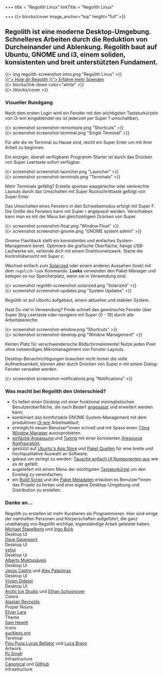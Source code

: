 +++
title = "Regolith Linux"
linkTitle = "Regolith Linux"

+++
{{< blocks/cover image_anchor="top" height="full" >}}

<h2 class="m-5">Regolith ist eine moderne Desktop-Umgebung. Schnelleres Arbeiten durch die Reduktion von Durcheinander und Ablenkung. Regolith baut auf Ubuntu, GNOME und i3, einem soliden, konsistenten und breit unterstützten Fundament.</h2>

<div class="row">
  <div class="col-sm-8 mb-5">{{< img regolith-screenshot-intro.png "Regolith Linux" >}}</div>
  <div class="col-sm-4">
    <div class="mx-auto">
    <a class="btn btn-lg btn-secondary mr-3 mb-4" href="{{< relref "/download" >}}">
      Hole dir Regolith <i class="fas fa-cloud-download-alt ml-2 "></i>
    </a>
    <a class="btn btn-lg btn-primary mr-3 mb-4" href="{{< relref "/docs" >}}">
      Erfahre mehr <i class="fas fa-book-reader ml-2"></i>
    </a>
    <a class="btn btn-lg btn-success mr-3 mb-4" href="https://opencollective.com/regolith/donate">
      Spenden <i class="fas fa-piggy-bank ml-2"></i>
    </a>
</div>
</div>
    <div class="mx-auto mt-5 pt-5">
      {{< blocks/link-down color="white" >}}
  </div>
{{< /blocks/cover >}}

<a name="td-block-1"><h3 class="text-center p-5" >Visueller Rundgang</h3></a>
<div class="container mt-3">
  <div class="row pb-5">
    <div class="col-8 my-auto"><p>Nach dem ersten Login wird ein Fenster mit den wichtigsten Tastaturkürzeln von i3-wm eingeblendet (es ist jederzeit per <span class="text-nowrap"><span class="badge badge-warning">Super</span> <span class="badge badge-warning">?</span></span> umschaltbar).</p></div>
    <div class="col-4 my-auto border rounded p-1">{{< screenshot screenshot-remontoire.png "Shortcuts" >}}</div>
  </div>
  <div class="row pb-5">
    <div class="col-4 my-auto border rounded p-1">{{< screenshot screenshot-terminal.png "Single Terminal" >}}</div>
    <div class="col-8 my-auto"><p>Für alle die im Terminal zu Hause sind, reicht ein  <span class="text-nowrap"><span class="badge badge-warning">Super</span> <span class="badge badge-warning">Enter</span></span> um mit ihrer Arbeit zu beginnen.</p></div>
  </div>
  <div class="row pb-5">
    <div class="col-8 my-auto"><p>Ein einziger, überall verfügbarer Programm-Starter ist durch das Drücken von <span class="text-nowrap"><span class="badge badge-warning">Super</span> <span class="badge badge-warning">Leertaste</span></span> sofort verfügbar.</p></div>
    <div class="col-4 my-auto border rounded p-1">{{< screenshot screenshot-launcher.png "Launcher" >}}</div>
  </div>
  <div class="row pb-5">
    <div class="col-4 my-auto border rounded p-1">{{< screenshot screenshot-terminals.png "Terminals" >}}</div>
    <div class="col-8 my-auto"><p>Mehr Terminals gefällig? Erstelle spontan waagerechte oder senkrechte Layouts durch das Umschalten mit <span class="text-nowrap"><span class="badge badge-warning">Super</span> <span class="badge badge-warning">Rückschritttaste</span></span> gefolgt von <span class="text-nowrap"><span class="badge badge-warning">Super</span> <span class="badge badge-warning">Enter</span></span.</p></div>
  </div>
  <div class="row pb-5">
    <div class="col-8 my-auto"><p>Das Umschalten eines Fensters in den Schwebemodus erfolgt mit <span class="text-nowrap"><span class="badge badge-warning">Super</span> <span class="badge badge-warning">F</span></span>. Die Größe des Fensters kann mit <span class="text-nowrap"><span class="badge badge-warning">Super</span> <span class="badge badge-warning">r</span></span> angepasst werden. Verschieben kann man es mit der Maus bei gleichzeitigem Drücken von <span class="badge badge-warning">Super</span>.</p></div>
    <div class="col-4 my-auto border rounded p-1">{{< screenshot screenshot-float.png "Window Float" >}}</div>
  </div>
  <div class="row pb-5">
    <div class="col-4 my-auto border rounded p-1">{{< screenshot screenshot-gnome.png "GNOME system admin" >}}</div>
    <div class="col-8 my-auto"><p>Gnome Flashback stellt ein konsistentes und einfaches System-Management bereit. Optimiere die grafische Oberfläche, hänge USB-Laufwerke ein, verbinde dich mit einem Drahtlosnetzwerk. Starte die Kontrollübersicht mit <span class="text-nowrap"><span class="badge badge-warning">Super</span> <span class="badge badge-warning">c</span></span>.</p></div>
  </div>
  <div class="row pb-5">
    <div class="col-8 my-auto"><p>Wechsel einfach zum <a href="https://ethanschoonover.com/solarized">Solarized</a> oder einem anderen Aussehen (look) mit dem <code>regolith-look</code> Kommando. <b>Looks</b> verwenden den Paket-Manager und belegen so nur Speicherplatz, wenn sie in Verwendung sind.</p></div>
    <div class="col-4 my-auto border rounded p-1">{{< screenshot regolith-screenshot-solarized.png "Solarized" >}}</div>
  </div>
  <div class="row pb-5">
    <div class="col-4 my-auto border rounded p-1">{{< screenshot screenshot-updates.png "System Updates" >}}</div>
    <div class="col-8 my-auto"><p>Regolith ist auf Ubuntu aufgebaut, einem aktuellen und stabilen System.</p></div>
  </div>
  <div class="row pb-5">
    <div class="col-8 my-auto"><p>Hast Du viel in Verwendung? Finde schnell das gewünschte Fenster über <span class="text-nowrap"><span class="badge badge-warning">Super</span> <span class="badge badge-warning">Strg</span> <span class="badge badge-warning">Leertaste</span></span> oder navigiere mit <span class="text-nowrap"><span class="badge badge-warning">Super</span> <span class="badge badge-warning">[0 - 19]</span></span> durch alle Arbeitsbereiche.</p></div>
    <div class="col-4 my-auto border rounded p-1">{{< screenshot screenshot-window.png "Shortcuts" >}}</div>
  </div>
  <div class="row pb-5">
    <div class="col-4 my-auto border rounded p-1">{{< screenshot screenshot-develop.png "Window Management" >}}</div>
    <div class="col-8 my-auto"><p>Keinen Platz für verschwenderische Bildschirmelemente! Nutze jeden Pixel ohne notwendiges Mikromanagement von Fenster-Layouts.</p></div>
  </div>
  <div class="row pb-5">
    <div class="col-8 my-auto"><p>Desktop-Benachrichtigungen brauchen nicht immer die volle Aufmerksamkeit, können aber durch Drücken von <span class="text-nowrap"><span class="badge badge-warning">Super</span> <span class="badge badge-warning">n</span></span> mit einem Dialog-Fenster verwaltet werden.</p></div>
    <div class="col-4 my-auto border rounded p-1">{{< screenshot screenshot-notifications.png "Notifications" >}}</div>
  </div>
</div>

<a name="td-block-2"><h3 class="text-center p-5" ><i class="fas fa-info-circle pr-3"></i>Was macht bei Regolith den Unterschied?</h3></a>
<div class="container">
<ul>
<li>Es liefert einen Desktop mit einer funktional minimalistischen Benutzeroberfläche, die nach Bedarf <a href="docs/customize/">angepasst</a> und erweitert werden kann;</li>
<li>kombiniert das komfortable GNOME System-Management mit dem produktiven <a href="https://i3wm.org/">i3-wm</a> Arbeitsablauf;</li>
<li>ermöglicht neuen Benutzer*innen schnell und mit Spass einen <a href="https://opensource.com/article/18/8/i3-tiling-window-manager">Tiling Window Manager</a> auszuprobieren.</li>
<li><a href="https://github.com/regolith-linux/regolith-desktop/wiki/Customize">einfache Anpassung</a> und <a href="https://www.reddit.com/r/unixporn">Tuning</a> mit einer konistenten <a href="https://github.com/regolith-linux/regolith-styles/blob/master/Xresources/root">Xresource Konfiguration</a>;</li>
<li>gestützt auf <a href="https://snapcraft.io/store">Ubuntu's App Store</a> und <a href="https://packages.ubuntu.com/">Paket Quellen</a> für eine breite und hochqualitative Auswahl an Software;</li>
<li>gebaut um zerlegt zu werden: <a href="docs/customize/components/">Tausche einfach UI Komponenten aus</a> wie es dir gefällt;</li>
<li>augeliefert mit einem Menu der wichtigsten <a href="docs/reference/keybindings/">Tastaturkürzel</a> um den Einstieg zu vereinfachen;</li>
<li>ein <a href="https://github.com/regolith-linux/regolith-builder/blob/master/build.sh">Build Script</a> und die <a href="https://github.com/regolith-linux/regolith-builder/blob/master/package-model-R1.3.json">Paket Metadaten</a> erlauben es Benutzer*innen das Projekt zu forken und eine eigene Desktop-Umgebung und Distribution zu erstellen.</li>
</ul>
</div>

<a name="td-block-3"><h3 class="text-center p-5" ><i class="fas fa-user-friends pr-3"></i>Danke an...</h3></a>
<div class="container-fluid mb-3">
  <div class="row pl-0 align-top">
    <div class="col-3 col-md-0">
      Regolith zu erstellen ist mehr Kuratieren als Programmieren. Hier sind einige der namhaften Personen und Körperschaften aufgeführt, die ganz unabhängig von Regolith wichtige, eigenständige Arbeit geleistet haben.
    </div>
    <div class="col-6 border rounded p-3">
      <div class="container">
        <div class="row">
          <div class="col-lg"><a href="https://i3wm.org">Michael Stapelberg</a> und <a href="https://github.com/Airblader/i3">Ingo Bürk</a></div>
          <div class="col-sm">Desktop UI</div>
        </div>
        <div class="row">
          <div class="col-lg"><a href="https://github.com/davatorium/rofi">Dave Davenport</a></div>
          <div class="col-sm">Desktop UI</div>
        </div>
        <div class="row">
          <div class="col-lg"><a href="https://github.com/yshui/compton">yshui</a></div>
          <div class="col-sm">Desktop UI</div>
        </div>
        <div class="row">
          <div class="col-lg"><a href="https://wiki.gnome.org/Projects/GnomeFlashback">Alberts Muktupāvels</a></div>
          <div class="col-sm">Desktop UI</div>
        </div>
        <div class="row">
          <div class="col-lg"><a href="https://github.com/jcstr">Jesús Castro</a> und <a href="https://github.com/deuill">Alex Palaistras</a></div>
          <div class="col-sm">Desktop UI</div>
        </div>
        <div class="row">
          <div class="col-lg"><a href="https://github.com/vivien/i3blocks">Vivien Didelot</a></div>
          <div class="col-sm">Desktop UI</div>
        </div>
        <div class="row">
          <div class="col-lg"><a href="https://github.com/arcticicestudio">Arctic Ice Studio</a> und <a href="https://ethanschoonover.com/solarized/">Ethan Schoonover</a></div>
          <div class="col-sm">Colors</div>
        </div>
        <div class="row">
          <div class="col-lg"><a href="http://www.alastairreynolds.com/">Alastair Reynolds</a></div>
          <div class="col-sm">Proper Nouns</div>
        </div>
        <div class="row">
          <div class="col-lg"><a href="https://github.com/EliverLara/Nordic">Eliver Lara</a></div>
          <div class="col-sm">Theme</div>
        </div>
        <div class="row">
          <div class="col-lg"><a href="https://snwh.org/paper">Sam Hewitt</a></div>
          <div class="col-sm">Icons</div>
        </div>
        <div class="row">
          <div class="col-lg"><a href="https://st.suckless.org">suckless.org</a></div>
          <div class="col-sm">Terminal</div>
        </div>
        <div class="row">
          <div class="col-lg"><a href="http://wallpaper-site.webflow.io/">Psiu Puxa</a>,<a href="https://unsplash.com/photos/C0OD8OM-oM0">Lucas Bellator</a> und <a href="https://unsplash.com/photos/xnqVGsbXgV4">Luca Bravo</a></div>
          <div class="col-sm">Artwork</div>
        </div>
        <div class="row">
          <div class="col-lg"><a href="https://launchpad.net/cubic">PJ Singh</a></div>
          <div class="col-sm">Infrastructure</div>
        </div>
        <div class="row">
          <div class="col-lg"><a href="https://canonical.com">Canonical</a> und <a href="https://github.com">GitHub</a></div>
          <div class="col-sm">Infrastructure</div>
        </div>
      </div>
    </div>
  </div>
</div>

